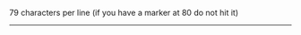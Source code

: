 79 characters per line (if you have a marker at 80 do not hit it)

-------------------------------------------------------------------------------
